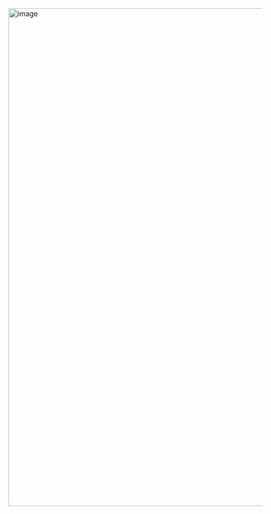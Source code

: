 <img width="987" alt="image" src="https://github.com/gourangasatapathyvit/webhook_python/assets/29521030/7b6b4b39-e419-4326-aa6a-86a985a10902">
